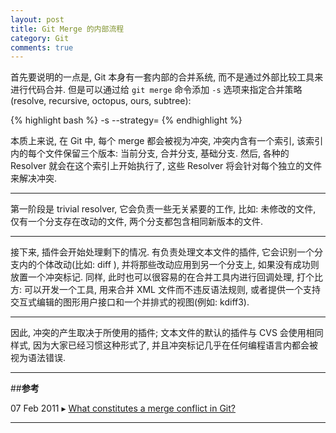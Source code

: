 ```yaml
---
layout: post
title: Git Merge 的内部流程
category: Git
comments: true
---
```


首先要说明的一点是, Git 本身有一套内部的合并系统, 而不是通过外部比较工具来进行代码合并. 但是可以通过给 `git merge` 命令添加 `-s` 选项来指定合并策略(resolve, recursive, octopus, ours, subtree):

{% highlight bash %}
-s <strategy>
--strategy=<strategy>
{% endhighlight %}

本质上来说, 在 Git 中, 每个 merge 都会被视为冲突, 冲突内含有一个索引, 该索引内的每个文件保留三个版本: 当前分支, 合并分支, 基础分支. 然后, 各种的 Resolver 就会在这个索引上开始执行了, 这些 Resolver 将会针对每个独立的文件来解决冲突.



------

第一阶段是 trivial resolver, 它会负责一些无关紧要的工作, 比如: 未修改的文件, 仅有一个分支存在改动的文件, 两个分支都包含相同新版本的文件.

------

接下来, 插件会开始处理剩下的情况. 有负责处理文本文件的插件, 它会识别一个分支内的个体改动(比如: diff ), 并将那些改动应用到另一个分支上, 如果没有成功则放置一个冲突标记. 同样, 此时也可以很容易的在合并工具内进行回调处理, 打个比方: 可以开发一个工具, 用来合并 XML 文件而不违反语法规则, 或者提供一个支持交互式编辑的图形用户接口和一个并排式的视图(例如: kdiff3).

------

因此, 冲突的产生取决于所使用的插件; 文本文件的默认的插件与 CVS 会使用相同样式, 因为大家已经习惯这种形式了, 并且冲突标记几乎在任何编程语言内都会被视为语法错误.

------

##**参考**

07 Feb 2011 ▸ [What constitutes a merge conflict in Git?](http://stackoverflow.com/questions/4920885/what-constitutes-a-merge-conflict-in-git?answertab=votes#tab-top)

------


